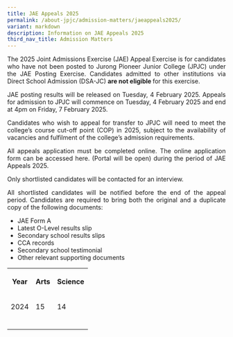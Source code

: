```yaml
---
title: JAE Appeals 2025
permalink: /about-jpjc/admission-matters/jaeappeals2025/
variant: markdown
description: Information on JAE Appeals 2025
third_nav_title: Admission Matters
---
```

<div align="justify">

<p>The 2025 Joint Admissions Exercise (JAE) Appeal Exercise is for candidates who have not been posted to Jurong Pioneer Junior College (JPJC) under the JAE Posting Exercise. Candidates admitted to other institutions via Direct School Admission (DSA-JC) <strong>are not eligible </strong>for this exercise.</p><p></p><p>JAE posting results will be released on Tuesday, 4 February 2025. Appeals for admission to JPJC will commence on Tuesday, 4 February 2025 and end at 4pm on Friday, 7 February 2025.</p><p>Candidates who wish to appeal for transfer to JPJC will need to meet the college’s course cut-off point (COP) in 2025, subject to the availability of vacancies and fulfilment of the college’s admission requirements.</p>
	
<p>All appeals application must be completed online. The online application form can be accessed here. (Portal will be open) during the period of JAE Appeals 2025.</p>
<p>Only shortlisted candidates will be contacted for an interview.</p>
<p>All shortlisted candidates will be notified before the end of the appeal period. Candidates are required to bring both the original and a duplicate copy of the following documents:</p>
<ul><li>JAE Form A</li>
<li>Latest O-Level results slip
</li><li>Secondary school results slips
</li><li>CCA records
</li><li>Secondary school testimonial
</li><li>Other relevant supporting documents</li></ul><p></p>

</div>	
	
	
	
	
	
	
	
	
	
	
	
	
<p hidden="">The following table shows the 2024 JAE net L1R5 aggregate (after deduction of bonus points) cut-off points for our college.</p>
	
<table hidden=""><tbody><tr><th rowspan="1" colspan="1"><p>Year</p></th><th rowspan="1" colspan="1"><p>Arts</p></th><th rowspan="1" colspan="1"><p>Science</p></th></tr><tr><td rowspan="1" colspan="1"><p>2024</p></td><td rowspan="1" colspan="1"><p>15</p></td><td rowspan="1" colspan="1"><p>14</p></td></tr><tr><td rowspan="1" colspan="1"><p></p></td><td rowspan="1" colspan="1"><p></p></td><td rowspan="1" colspan="1"><p></p></td></tr></tbody></table>


	
<p hidden="">	
<b><u>UPDATE:</u></b></p>

<p hidden=""><b>The technical difficulties have been resolved. Please resubmit your applications through the online portal. We apologise for any inconvenience caused.</b></p>
	
<p hidden="">Students are required to apply online through this <a href="https://jae.jpjc.edu.sg/"> portal</a>. Please note that we do not accept hard copy application forms.</p>	


<div hidden="">	
<p>Only shortlisted candidates will be notified via email to attend an interview with the school leaders and HODs. More details will be provided in the email notification. In the event that you encounter difficulties uploading your GCE ‘O’ Level results slip and other relevant documents via our online portal, you may email the softcopy documents to <a href="mailto:jpjc@moe.edu.sg" rel="noopener noreferrer nofollow" target="_blank"> jpjc@moe.edu.sg</a>. For information about subject combinations and pre-requisites, you may refer to this <a href="https://www.jpjc.moe.edu.sg/about/subject-combination/" rel="noopener noreferrer nofollow" target="_blank"> webpage.</a></p><p>Successful applicants will be notified of the outcome of their appeal application through a phone call. You will be required to bring along your original GCE ‘O’ Level results slip and Form A for verification as well as a photocopied set of the following documents:</p><ul data-tight="true" class="tight"><li><p>latest ‘O’ Level result slips,</p></li><li><p>secondary school testimonials,</p></li><li><p>secondary school CCA records, and</p></li><li><p>other supporting documents.</p></li></ul><h5> Important Note</h5><p>All applicants are required to report to the college that they are posted to by the Ministry of Education on <u><strong>2 Feb 2024 (Fri), 0730hrs</strong></u>, pending the outcome of their appeal application to Jurong Pioneer Junior College.</p><p>Please contact 6564 6878 if you have further enquiry regarding JAE.</p>

</div>